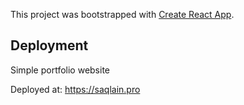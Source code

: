 This project was bootstrapped with [Create React App](https://github.com/facebook/create-react-app).

## Deployment

Simple portfolio website

Deployed at: https://saqlain.pro